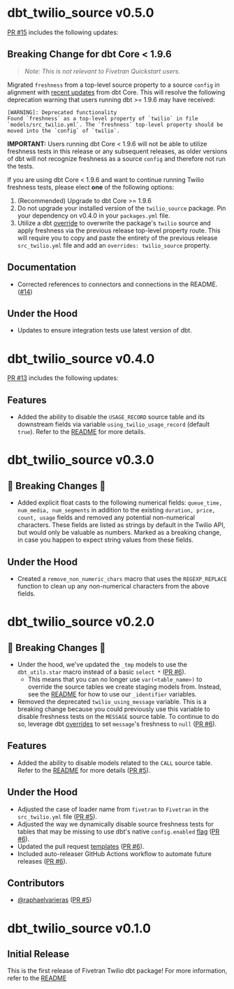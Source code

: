 # dbt_twilio_source v0.5.0

[PR #15](https://github.com/fivetran/dbt_twilio_source/pull/15) includes the following updates:

## Breaking Change for dbt Core < 1.9.6

> *Note: This is not relevant to Fivetran Quickstart users.*

Migrated `freshness` from a top-level source property to a source `config` in alignment with [recent updates](https://github.com/dbt-labs/dbt-core/issues/11506) from dbt Core. This will resolve the following deprecation warning that users running dbt >= 1.9.6 may have received:

```
[WARNING]: Deprecated functionality
Found `freshness` as a top-level property of `twilio` in file `models/src_twilio.yml`. The `freshness` top-level property should be moved into the `config` of `twilio`.
```

**IMPORTANT:** Users running dbt Core < 1.9.6 will not be able to utilize freshness tests in this release or any subsequent releases, as older versions of dbt will not recognize freshness as a source `config` and therefore not run the tests.

If you are using dbt Core < 1.9.6 and want to continue running Twilio freshness tests, please elect **one** of the following options:
  1. (Recommended) Upgrade to dbt Core >= 1.9.6
  2. Do not upgrade your installed version of the `twilio_source` package. Pin your dependency on v0.4.0 in your `packages.yml` file.
  3. Utilize a dbt [override](https://docs.getdbt.com/reference/resource-properties/overrides) to overwrite the package's `twilio` source and apply freshness via the previous release top-level property route. This will require you to copy and paste the entirety of the previous release `src_twilio.yml` file and add an `overrides: twilio_source` property.

## Documentation
- Corrected references to connectors and connections in the README. ([#14](https://github.com/fivetran/dbt_twilio_source/pull/14))

## Under the Hood
- Updates to ensure integration tests use latest version of dbt.

# dbt_twilio_source v0.4.0

[PR #13](https://github.com/fivetran/dbt_twilio_source/pull/13) includes the following updates:

## Features
- Added the ability to disable the `USAGE_RECORD` source table and its downstream fields via variable `using_twilio_usage_record` (default `true`). Refer to the [README](https://github.com/fivetran/dbt_twilio_source?tab=readme-ov-file#step-4-enablingdisabling-models) for more details.

# dbt_twilio_source v0.3.0

## 🚨 Breaking Changes 🚨
- Added explicit float casts to the following numerical fields: `queue_time, num_media, num_segments` in addition to the existing `duration, price, count, usage` fields and removed any potential non-numerical characters. These fields are listed as strings by default in the Twilio API, but would only be valuable as numbers. Marked as a breaking change, in case you happen to expect string values from these fields.

## Under the Hood
- Created a `remove_non_numeric_chars` macro that uses the `REGEXP_REPLACE` function to clean up any non-numerical characters from the above fields.

# dbt_twilio_source v0.2.0

## 🚨 Breaking Changes 🚨
- Under the hood, we've updated the `_tmp` models to use the `dbt_utils.star` macro instead of a basic `select *` ([PR #6](https://github.com/fivetran/dbt_twilio_source/pull/6)).
  - This means that you can no longer use `var(<table_name>)` to override the source tables we create staging models from. Instead, see the [README](https://github.com/fivetran/dbt_twilio_source?tab=readme-ov-file#change-the-source-table-references) for how to use our `_identifier` variables.
- Removed the deprecated `twilio_using_message` variable. This is a breaking change because you could previously use this variable to disable freshness tests on the `MESSAGE` source table. To continue to do so, leverage dbt [overrides](https://docs.getdbt.com/reference/resource-properties/overrides#configure-your-own-source-freshness-for-a-source-table-in-a-package) to set `message`'s freshness to `null` ([PR #6](https://github.com/fivetran/dbt_twilio_source/pull/6)).

## Features
- Added the ability to disable models related to the `CALL` source table. Refer to the [README](https://github.com/fivetran/dbt_twilio_source?tab=readme-ov-file#step-4-enablingdisabling-models) for more details ([PR #5](https://github.com/fivetran/dbt_twilio_source/pull/5)).

## Under the Hood
- Adjusted the case of loader name from `fivetran` to `Fivetran` in the `src_twilio.yml` file ([PR #5](https://github.com/fivetran/dbt_twilio_source/pull/5)).
- Adjusted the way we dynamically disable source freshness tests for tables that may be missing to use dbt's native `config.enabled` [flag](https://docs.getdbt.com/reference/resource-configs/enabled) ([PR #6](https://github.com/fivetran/dbt_twilio_source/pull/6)).
- Updated the pull request [templates](/.github) ([PR #6](https://github.com/fivetran/dbt_twilio_source/pull/6)).
- Included auto-releaser GitHub Actions workflow to automate future releases ([PR #6](https://github.com/fivetran/dbt_twilio_source/pull/6)).

## Contributors
- [@raphaelvarieras](https://github.com/raphaelvarieras) ([PR #5](https://github.com/fivetran/dbt_twilio_source/pull/5))

# dbt_twilio_source v0.1.0

## Initial Release
This is the first release of Fivetran Twilio dbt package! For more information, refer to the [README](/README.md)
